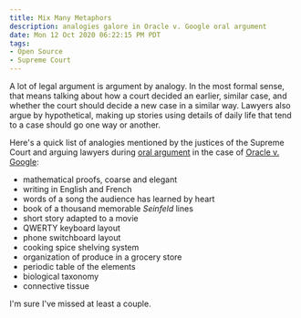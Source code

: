 ```yaml
---
title: Mix Many Metaphors
description: analogies galore in Oracle v. Google oral argument
date: Mon 12 Oct 2020 06:22:15 PM PDT
tags:
- Open Source
- Supreme Court
---
```


A lot of legal argument is argument by analogy.  In the most formal sense, that means talking about how a court decided an earlier, similar case, and whether the court should decide a new case in a similar way.  Lawyers also argue by hypothetical, making up stories using details of daily life that tend to a case should go one way or another.

Here's a quick list of analogies mentioned by the justices of the Supreme Court and arguing lawyers during [oral argument](https://www.supremecourt.gov/oral_arguments/audio/2020/18-956) in the case of [Oracle v. Google](https://en.wikipedia.org/wiki/Google_LLC_v._Oracle_America,_Inc.):

- mathematical proofs, coarse and elegant
- writing in English and French
- words of a song the audience has learned by heart
- book of a thousand memorable _Seinfeld_ lines
- short story adapted to a movie
- QWERTY keyboard layout
- phone switchboard layout
- cooking spice shelving system
- organization of produce in a grocery store
- periodic table of the elements
- biological taxonomy
- connective tissue

I'm sure I've missed at least a couple.
